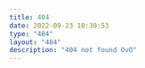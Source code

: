 ```yaml
---
title: 404
date: 2022-09-23 10:30:53
type: "404"
layout: "404"
description: "404 not found OvO"
---
```

